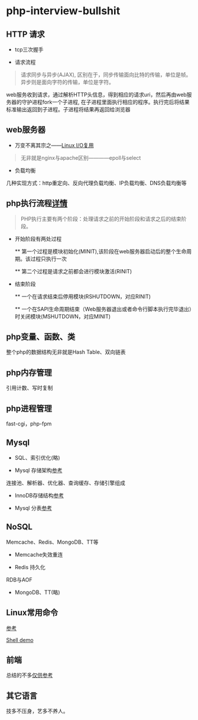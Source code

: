 # php-interview-bullshit



## HTTP 请求

* tcp三次握手

* 请求流程

> 请求同步与异步(AJAX), 区别在于，同步传输面向比特的传输，单位是帧。异步则是面向字符的传输，单位是字符。

web服务收到请求，通过解析HTTP头信息，得到相应的请求uri，然后再由web服务器的守护进程fork一个子进程,
在子进程里面执行相应的程序。执行完后将结果标准输出返回到子进程。子进程将结果再返回给浏览器


## web服务器

* 万变不离其宗之——[Linux I/O复用](https://github.com/daniel1988/notebook/blob/master/linux/linux-io-%E5%A4%8D%E7%94%A8.md)

> 无非就是nginx与apache区别————epoll与select


* 负载均衡

几种实现方式：http重定向、反向代理负载均衡、IP负载均衡、DNS负载均衡等


## php执行流程[详情](http://www.php-internals.com/book/?p=chapt02/02-01-php-life-cycle-and-zend-engine)

> PHP执行主要有两个阶段：处理请求之前的开始阶段和请求之后的结束阶段。

* 开始阶段有两处过程

    ** 第一个过程是模块初始化(MINIT),该阶段在web服务器启动后的整个生命周期。该过程只执行一次

    ** 第二个过程是请求之前都会进行模块激活(RINIT)

* 结束阶段

    ** 一个在请求结束后停用模块(RSHUTDOWN，对应RINIT)

    ** 一个在SAPI生命周期结束（Web服务器退出或者命令行脚本执行完毕退出）时关闭模块(MSHUTDOWN，对应MINIT)

## php变量、函数、类

整个php的数据结构无非就是Hash Table、双向链表

## php内存管理

引用计数、写时复制

## php进程管理

fast-cgi，php-fpm

## Mysql

* SQL、索引优化(略)

* Mysql 存储架构[参考](https://github.com/daniel1988/notebook/blob/master/mysql/mysql-1.md)

连接池、解析器、优化器、查询缓存、存储引擎组成

* InnoDB存储结构[参考](https://github.com/daniel1988/notebook/blob/master/mysql/mysql-2.md)

* Mysql 分表[参考](https://github.com/daniel1988/notebook/blob/master/mysql/mysql-3.md)

## NoSQL

Memcache、Redis、MongoDB、TT等

* Memcache失效重连

* Redis 持久化

RDB与AOF

* MongoDB、TT(略)

## Linux常用命令

[参考](https://github.com/daniel1988/notebook/tree/master/linux)

[Shell demo](https://github.com/daniel1988/notebook/tree/master/shell-test)

## 前端

总结的不多[仅供参考](https://github.com/daniel1988/notebook/tree/master/html5)


## 其它语言

技多不压身，艺多不养人。





